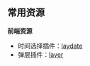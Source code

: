 ## 常用资源

**前端资源**
* 时间选择插件：[laydate](http://laydate.layui.com/)
* 弹层插件：[layer](http://layer.layui.com/)
